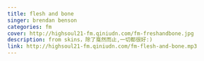```yaml
---
title: flesh and bone
singer: brendan benson
categories: fm
cover: http://highsoul21-fm.qiniudn.com/fm-freshandbone.jpg
description: from skins，除了戛然而止,一切都很好:)
link: http://highsoul21-fm.qiniudn.com/fm-flesh-and-bone.mp3
---
```

